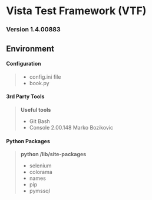 Vista Test Framework (VTF)
===================
### Version 1.4.00883


Environment
-------------

#### Configuration

> - config.ini file
> - book.py


#### 3rd Party Tools

> **Useful tools**
>
> - Git Bash
> - Console 2.00.148 Marko Bozikovic


#### Python Packages

> **python /lib/site-packages**
>
> - selenium
> - colorama
> - names
> - pip
> - pymssql
